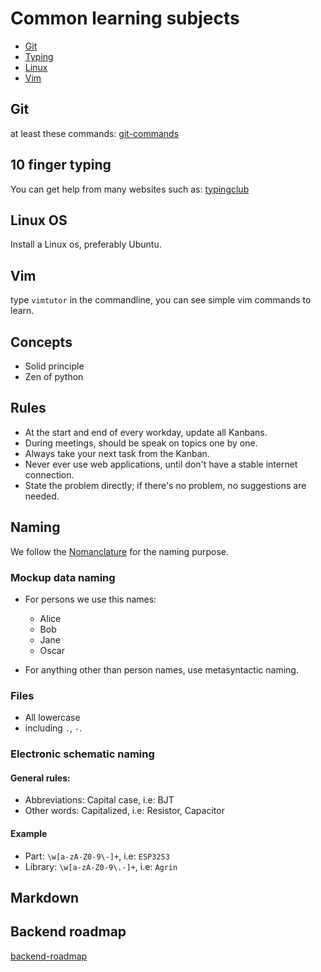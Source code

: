 # Common learning subjects

- [Git](#git)
- [Typing](#10-finger-typing)
- [Linux](#linux)
- [Vim](#vim)


## Git
at least these commands: [git-commands](https://github.com/dobisel/essentials/blob/master/git-commands.md)


## 10 finger typing
You can get help from many websites such as: 
[typingclub](https://www.typingclub.com/)


## Linux OS
Install a Linux os, preferably Ubuntu.


## Vim
type `vimtutor` in the commandline, you can see simple vim commands to learn. 


## Concepts
- Solid principle
- Zen of python


## Rules

- At the start and end of every workday, update all Kanbans.
- During meetings, should be speak on topics one by one.
- Always take your next task from the Kanban.
- Never ever use web applications, until don't have a stable internet
    connection.
- State the problem directly; if there's no problem, no suggestions are needed.


## Naming
We follow the [Nomanclature](https://en.wikipedia.org/wiki/Nomenclature) for the naming purpose.
### Mockup data naming
- For persons we use this names:
  - Alice 
  - Bob
  - Jane
  - Oscar

- For anything other than person names, use metasyntactic naming.

### Files

- All lowercase
- including `.`, `-`.

### Electronic schematic naming

#### General rules:
- Abbreviations: Capital case, i.e: BJT
- Other words: Capitalized, i.e: Resistor, Capacitor

#### Example

- Part: `\w[a-zA-Z0-9\-]+`, i.e: `ESP32S3`
- Library: `\w[a-zA-Z0-9\.-]+`, i.e: `Agrin`


## Markdown


## Backend roadmap
[backend-roadmap](https://github.com/dobisel/essentials/blob/master/backend-roadmap.md)
